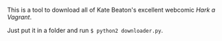 This is a tool to download all of Kate Beaton's excellent webcomic _Hark a Vagrant_. 

Just put it in a folder and run `$ python2 downloader.py`.
